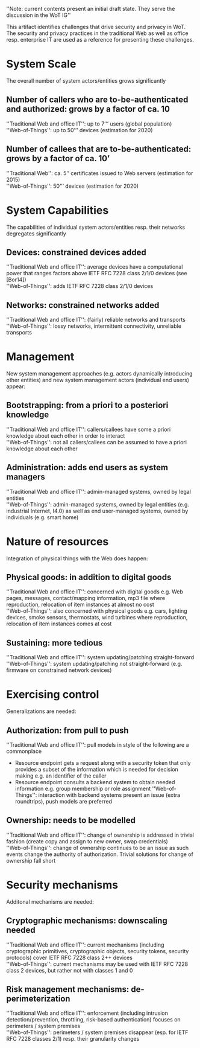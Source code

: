 ''Note: current contents present an initial draft state. They serve the discussion in the WoT IG''

This artifact identifies challenges that drive security and privacy in WoT. The security and privacy practices in the traditional Web as well as office resp. enterprise IT are used as a reference for presenting these challenges.

# System Scale #
The overall number of system actors/entities grows significantly
## Number of callers who are to-be-authenticated and authorized: grows by a factor of ca. 10 ##
''Traditional Web and office IT'': up to 7’’’ users (global population)
<br />
''Web-of-Things'': up to 50’’’ devices (estimation for 2020)
## Number of callees that are to-be-authenticated: grows by a factor of ca. 10’ ##
''Traditional Web'': ca. 5’’ certificates issued to Web servers (estimation for 2015)
<br />
''Web-of-Things'': 50’’’ devices (estimation for 2020)
# System Capabilities #
The capabilities of individual system actors/entities resp. their networks degregates significantly
## Devices: constrained devices added ##
''Traditional Web and office IT'': average devices have a computational power that ranges factors above IETF RFC 7228 class 2/1/0 devices (see [Bor14])
<br />
''Web-of-Things'': adds IETF RFC 7228 class 2/1/0 devices 
## Networks: constrained networks added ##
''Traditional Web and office IT'': (fairly) reliable networks and transports 
<br />
''Web-of-Things'': lossy networks, intermittent connectivity, unreliable transports
# Management #
New system management approaches (e.g. actors dynamically introducing other entities) and new system management actors (individual end users) appear:
## Bootstrapping: from a priori to a posteriori knowledge ##
''Traditional Web and office IT'': callers/callees have some a priori knowledge about each other in order to interact
<br />
''Web-of-Things'': not all callers/callees can be assumed to have a priori knowledge about each other
## Administration: adds end users as system managers ##
''Traditional Web and office IT'': admin-managed systems, owned by legal entities
<br />
''Web-of-Things'': admin-managed systems, owned by legal entities (e.g. industrial Internet, I4.0) as well as end user-managed systems, owned by individuals (e.g. smart home)
# Nature of resources #
Integration of physical things with the Web does happen:
## Physical goods: in addition to digital goods ##
''Traditional Web and office IT'': concerned with digital goods e.g. Web pages, messages, contact/mapping information, mp3 file where reproduction, relocation of item instances at almost no cost
<br />
''Web-of-Things'': also concerned with physical goods e.g. cars, lighting devices, smoke sensors, thermostats, wind turbines where reproduction, relocation of item instances comes at cost
## Sustaining: more tedious ##
''Traditional Web and office IT'': system updating/patching straight-forward
<br />
''Web-of-Things'': system updating/patching not straight-forward (e.g. firmware on constrained network devices)
# Exercising control #
Generalizations are needed:
## Authorization: from pull to push ##
''Traditional Web and office IT'': pull models in style of the following are a commonplace 
* Resource endpoint gets a request along with a security token that only provides a subset of the information which is needed for decision making e.g. an identifier of the caller
* Resource endpoint consults a backend system to obtain needed information e.g. group membership or role assignment
''Web-of-Things'': interaction with backend systems present an issue (extra roundtrips), push models are preferred
## Ownership: needs to be modelled ##
''Traditional Web and office IT'': change of ownership is addressed in trivial fashion (create copy and assign to new owner, swap credentials) 
<br />
''Web-of-Things'': change of ownership continues to be an issue as such events change the authority of authorization. Trivial solutions for change of ownership fall short 
# Security mechanisms #
Additonal mechanisms are needed:
## Cryptographic mechanisms: downscaling needed ## 
''Traditional Web and office IT'': current mechanisms (including cryptographic primitives, cryptographic objects, security tokens, security protocols) cover IETF RFC 7228 class 2++ devices
<br />
''Web-of-Things'': current mechanisms may be used with IETF RFC 7228 class 2 devices, but rather not with classes 1 and 0
## Risk management mechanisms: de-perimeterization  ## 
''Traditional Web and office IT'': enforcement (including intrusion detection/prevention, throttling, risk-based authentication) focuses on perimeters / system premises
<br />
''Web-of-Things'': perimeters / system premises disappear (esp. for IETF RFC 7228 classes 2/1) resp. their granularity changes
